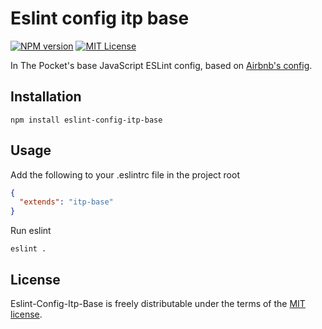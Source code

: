 # Eslint config itp base

[![NPM version][npm-version-image]][npm-url] [![MIT License][license-image]][license-url]

In The Pocket's base JavaScript ESLint config, based on [Airbnb's config](https://github.com/airbnb/javascript/tree/master/packages/eslint-config-airbnb).

## Installation

    npm install eslint-config-itp-base

## Usage

Add the following to your .eslintrc file in the project root

```json
{
  "extends": "itp-base"
}
```

Run eslint


    eslint .

## License

Eslint-Config-Itp-Base is freely distributable under the terms of the [MIT license](https://github.com/inthepocket/eslint-config-itp-base/blob/master/LICENSE).

[license-image]: http://img.shields.io/badge/license-MIT-blue.svg?style=flat
[license-url]: LICENSE

[npm-url]: https://npmjs.org/package/eslint-config-itp-base
[npm-version-image]: http://img.shields.io/npm/v/eslint-config-itp-base.svg?style=flat
[npm-downloads-image]: http://img.shields.io/npm/dm/eslint-config-itp-base.svg?style=flat
